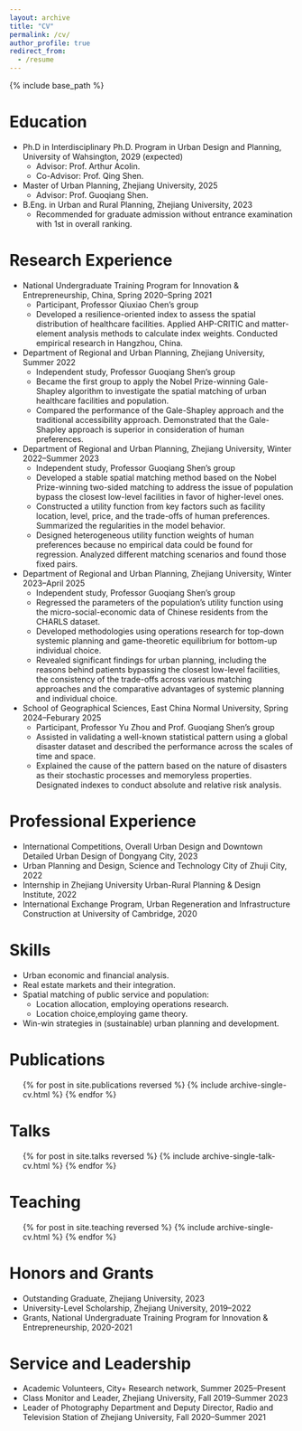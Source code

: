 ```yaml
---
layout: archive
title: "CV"
permalink: /cv/
author_profile: true
redirect_from:
  - /resume
---
```


{% include base_path %}

Education
======
* Ph.D in Interdisciplinary Ph.D. Program in Urban Design and Planning, University of Wahsington, 2029 (expected)
  * Advisor: Prof. Arthur Acolin.
  * Co-Advisor: Prof. Qing Shen.
* Master of Urban Planning, Zhejiang University, 2025
  * Advisor: Prof. Guoqiang Shen.
* B.Eng. in Urban and Rural Planning, Zhejiang University, 2023
  * Recommended for graduate admission without entrance examination with 1st in overall ranking.

Research Experience
======
* National Undergraduate Training Program for Innovation & Entrepreneurship, China,	Spring 2020–Spring 2021
  * Participant, Professor Qiuxiao Chen’s group
  * Developed a resilience-oriented index to assess the spatial distribution of healthcare facilities. Applied AHP-CRITIC and matter-element analysis      methods to calculate index weights. Conducted empirical research in Hangzhou, China.
* Department of Regional and Urban Planning, Zhejiang University, Summer 2022
  * Independent study, Professor Guoqiang Shen’s group	
  * Became the first group to apply the Nobel Prize-winning Gale-Shapley algorithm to investigate the spatial matching of urban healthcare facilities and population.
  * Compared the performance of the Gale-Shapley approach and the traditional accessibility approach. Demonstrated that the Gale-Shapley approach is superior in consideration of human preferences.
* Department of Regional and Urban Planning, Zhejiang University, Winter 2022–Summer 2023
  * Independent study, Professor Guoqiang Shen’s group	
  * Developed a stable spatial matching method based on the Nobel Prize-winning two-sided matching to address the issue of population bypass the closest low-level facilities in favor of higher-level ones.
  * Constructed a utility function from key factors such as facility location, level, price, and the trade-offs of human preferences. Summarized the regularities in the model behavior.
  * Designed heterogeneous utility function weights of human preferences because no empirical data could be found for regression. Analyzed different matching scenarios and found those fixed pairs.
* Department of Regional and Urban Planning, Zhejiang University, Winter 2023–April 2025
  * Independent study, Professor Guoqiang Shen’s group	
  * Regressed the parameters of the population’s utility function using the micro-social-economic data of Chinese residents from the CHARLS dataset.
  * Developed methodologies using operations research for top-down systemic planning and game-theoretic equilibrium for bottom-up individual choice.
  * Revealed significant findings for urban planning, including the reasons behind patients bypassing the closest low-level facilities, the consistency of the trade-offs across various matching approaches and the comparative advantages of systemic planning and individual choice.
* School of Geographical Sciences, East China Normal University, Spring 2024–Feburary 2025
  * Participant, Professor Yu Zhou and Prof. Guoqiang Shen’s group	
  * Assisted in validating a well-known statistical pattern using a global disaster dataset and described the performance across the scales of time and space.
  * Explained the cause of the pattern based on the nature of disasters as their stochastic processes and memoryless properties. Designated indexes to conduct absolute and relative risk analysis.

Professional Experience
======
* International Competitions, Overall Urban Design and Downtown Detailed Urban Design of Dongyang City, 2023
* Urban Planning and Design, Science and Technology City of Zhuji City, 2022
* Internship in Zhejiang University Urban-Rural Planning & Design Institute, 2022	
* International Exchange Program, Urban Regeneration and Infrastructure Construction at University of Cambridge,	2020

Skills
======
* Urban economic and financial analysis.
* Real estate markets and their integration.
* Spatial matching of public service and population:
  * Location allocation, employing operations research.
  * Location choice,employing game theory.  
* Win-win strategies in (sustainable) urban planning and development.

Publications
======
  <ul>{% for post in site.publications reversed %}
    {% include archive-single-cv.html %}
  {% endfor %}
  </ul>

Talks
======
  <ul>{% for post in site.talks reversed %}
    {% include archive-single-talk-cv.html  %}
  {% endfor %}
  </ul>

Teaching
======
  <ul>{% for post in site.teaching reversed %}
    {% include archive-single-cv.html %}
  {% endfor %}
  </ul>

Honors and Grants
======
* Outstanding Graduate, Zhejiang University, 2023
* University-Level Scholarship, Zhejiang University, 2019–2022
* Grants, National Undergraduate Training Program for Innovation & Entrepreneurship,	2020-2021

Service and Leadership
======
* Academic Volunteers, City+ Research network, Summer 2025–Present
* Class Monitor and Leader, Zhejiang University, Fall 2019–Summer 2023
* Leader of Photography Department and Deputy Director, Radio and Television Station of Zhejiang University, Fall 2020–Summer 2021
